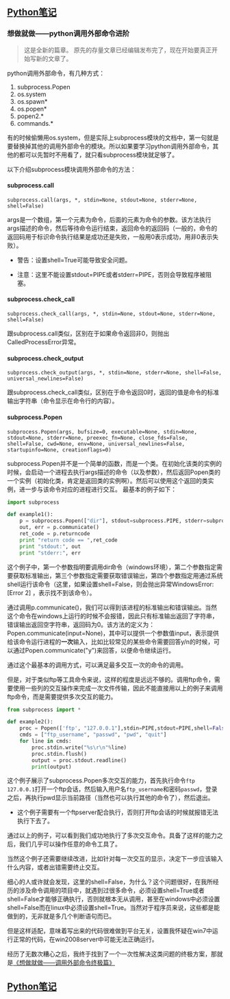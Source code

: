 ## [Python笔记](https://billy0920.github.io/python_tips)
### 想做就做——python调用外部命令进阶
> 这是全新的篇章。
> 原先的存量文章已经编辑发布完了，现在开始要真正开始写新的文章了。

python调用外部命令，有几种方式：
1. subprocess.Popen
1. os.system
1. os.spawn*
1. os.popen*
1. popen2.*
1. commands.*

有的时候偷懒用os.system，但是实际上subprocess模块的文档中，第一句就是要替换掉其他的调用外部命令的模块。所以如果要学习python调用外部命令，其他的都可以先暂时不用看了，就只看subprocess模块就足够了。

以下介绍subprocess模块调用外部命令的方法：
#### subprocess.call
    subprocess.call(args, *, stdin=None, stdout=None, stderr=None, shell=False)

args是一个数组，第一个元素为命令，后面的元素为命令的参数。该方法执行args描述的命令，然后等待命令运行结束，返回命令的返回码（一般的，命令的返回码用于标识命令执行结果是成功还是失败，一般用0表示成功，用非0表示失败）。

* 警告：设置shell=True可能导致安全问题。

* 注意：这里不能设置stdout=PIPE或者stderr=PIPE，否则会导致程序被阻塞。

#### subprocess.check_call
    subprocess.check_call(args, *, stdin=None, stdout=None, stderr=None, shell=False)
跟subprocess.call类似，区别在于如果命令返回非0，则抛出CalledProcessError异常。

#### subprocess.check_output
    subprocess.check_output(args, *, stdin=None, stderr=None, shell=False, universal_newlines=False)

跟subprocess.check_call类似，区别在于命令返回0时，返回的值是命令的标准输出字符串（命令显示在命令行的内容）。

#### subprocess.Popen
    subprocess.Popen(args, bufsize=0, executable=None, stdin=None, stdout=None, stderr=None, preexec_fn=None, close_fds=False, shell=False, cwd=None, env=None, universal_newlines=False, startupinfo=None, creationflags=0)

subprocess.Popen并不是一个简单的函数，而是一个类。在初始化该类的实例的时候，会启动一个进程去执行args描述的命令（以及参数），然后返回Popen类的一个实例（初始化类，肯定是返回类的实例啊）。然后可以使用这个返回的类实例，进一步与该命令对应的进程进行交互。
最基本的例子如下：
```python
import subprocess

def example1():
    p = subprocess.Popen(["dir"], stdout=subprocess.PIPE, stderr=subprocess.PIPE, shell=True)
    out, err = p.communicate()
    ret_code = p.returncode
    print "return code == ",ret_code
    print "stdout:", out
    print "stderr:", err
```
这个例子中，第一个参数指明要调用dir命令（windows环境），第二个参数指定需要获取标准输出，第三个参数指定需要获取错误输出，第四个参数指定用通过系统shell运行该命令（这里，如果设置shell=False，则会抛出异常WindowsError: [Error 2] ，表示找不到该命令）。

通过调用p.communicate()，我们可以得到该进程的标准输出和错误输出。当然这个命令在windows上运行的时候不会报错，因此只有标准输出返回了字符串，错误输出返回空字符串，返回码为0。该方法的定义为：Popen.communicate(input=None)，其中可以提供一个参数值input，表示提供给该命令运行进程的<b>一次</b>输入，比如比较常见的某些命令需要回答y/n的时候，可以通过Popen.communicate("y")来回答，以便命令继续运行。

通过这个最基本的调用方式，可以满足最多交互一次的命令的调用。

但是，对于类似ftp等工具命令来说，这样的程度是远远不够的。调用ftp命令，需要使用一些列的交互操作来完成一次文件传输，因此不能直接用以上的例子来调用ftp命令，而是需要提供多次交互的能力。

```python
from subprocess import *

def example2():
    proc = Popen(['ftp', "127.0.0.1"],stdin=PIPE,stdout=PIPE,shell=False)
    cmds = ["ftp_username", "passwd", "pwd", "quit"]
    for line in cmds:
        proc.stdin.write("%s\r\n"%line)
        proc.stdin.flush()
        output = proc.stdout.readline()
        print(output)
```

这个例子展示了subprocess.Popen多次交互的能力，首先执行命令```ftp 127.0.0.1```打开一个ftp会话，然后输入用户名```ftp_username```和密码```passwd```，登录之后，再执行pwd显示当前路径（当然也可以执行其他的命令了），然后退出。

* 这个例子需要有一个ftpserver配合执行，否则打开ftp会话的时候就报错无法执行下去了。

通过以上的例子，可以看到我们成功地执行了多次交互命令。具备了这样的能力之后，我们几乎可以操作任意的命令工具了。

当然这个例子还需要继续改进，比如针对每一次交互的显示，决定下一步应该输入什么内容，或者出错需要终止交互。

细心的人或许就会发现，这里的shell=False，为什么？这个问题很好，在我所经历的涉及命令调用的项目中，就遇到过很多命令，必须设置shell=True或者shell=False才能够正确执行，否则就根本无从调用，甚至在windows中必须设置shell=False而在linux中必须设置shell=True。当然对于程序员来说，这些都是能做到的，无非就是多几个判断语句而已。

但是这样适配，意味着写出来的代码很难做到平台无关，设置我怀疑在win7中运行正常的代码，在win2008server中可能无法正确运行。

经历了无数次糟心之后，我终于找到了一个一次性解决这类问题的终极方案，那就是[《想做就做——调用外部命令终极篇》](https://billy0920.github.io/python_tips)

## [Python笔记](https://billy0920.github.io/python_tips)
